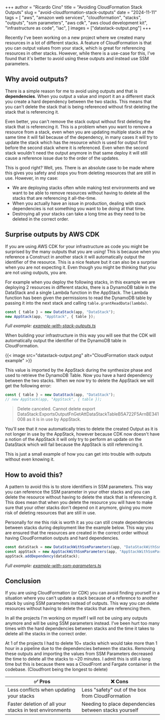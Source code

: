 +++
author = "Ricardo Cino"
title = "Avoiding CloudFormation Stack Outputs"
slug = "avoid-cloudformation-stack-outputs"
date = "2024-11-11"
tags = [
    "aws",
    "amazon web services",
    "cloudformation",
    "stacks",
    "outputs",
    "ssm parameters",
    "aws cdk",
    "aws cloud development kit",
    "infrastructure as code",
    "iac",
]
images = ["datastack-output.png"]
+++

Recently I've been working on a new project where we created many resources in a lot of different stacks. A feature of CloudFormation is that you can output values from your stack, which is great for referencing resources in other stacks. However, while there is a use-case for this, I've found that it's better to avoid using these outputs and instead use SSM parameters.

<!--more-->

## Why avoid outputs?

There is a simple reason for me to avoid using outputs and that is **dependencies**. When you output a value and import it an a different stack you create a hard dependency between the two stacks. This means that you can't delete the stack that is being referenced without first deleting the stack that is referencing it.

Even better, you can't remove the stack output without first deleting the stack that is referencing it. This is a problem when you want to remove a resource from a stack, even when you are updating multiple stacks at the same time it will fail because of the dependency, in many cases it will try to update the stack which has the resource which is used for output first before the second stack where it is referenced. Even when the second stack wouldn't need the output anymore in that same deploy it will still cause a reference issue due to the order of the updates.

This is good right? Well, yes. There is an absolute case to be made where this gives you safety and stops you from deleting resources that are still in use. However, in my case:

- We are deploying stacks often while making test environments and we want to be able to remove resources without having to delete all the stacks that are referencing it all-the-time.
- When you actually have an issue in production, dealing with stack dependencies is not something you want to be doing at that time.
- Destroying all your stacks can take a long time as they need to be deleted in the correct order.

## Surprise outputs by AWS CDK

If you are using AWS CDK for your infrastructure as code you might be surprised by the many outputs that you are using! This is because when you reference a Construct in another stack it will automatically output the identifier of the resource. This is a nice feature but it can also be a surprise when you are not expecting it. Even though you might be thinking that you are not using outputs, you are.

For example when you deploy the following stacks, in this example we are deploying 2 resources in different stacks, there is a DynamoDB table in the DataStack and a single Lambda function in the AppStack. The Lambda function has been given the permissions to read the DynamoDB table by passing it into the next stack and calling `table.grantReadData(lambda)`.
```typescript
const { table } = new DataStack(app, "DataStack");
new AppStack(app, "AppStack", { table });
```
_Full example: [example-with-stack-outputs.ts](https://github.com/cino/cdk-examples/blob/main/avoid-cloudformation-outputs/lib/stacks/example-with-stack-outputs.ts)_

When building your infrastructure in this way you will see that the CDK will automatically output the identifier of the DynamoDB table in CloudFormation.

{{< image src="datastack-output.png" alt="CloudFormation stack output example" >}}

This value is imported by the AppStack during the synthesize phase and used to retrieve the DynamoDB Table. Now you have a hard dependency between the two stacks. When we now try to delete the AppStack we will get the following error:

```typescript
const { table } = new DataStack(app, "DataStack");
// new AppStack(app, "AppStack", { table });
```

> Delete canceled. Cannot delete export DataStack:ExportsOutputFnGetAttDataStackTableB5A722F5ArnBE341008 as it is in use by AppStack.

You'll see that it now automatically tries to delete the created Output as it is not longer in use by the AppStack, however because CDK now doesn't have a notion of the AppStack it will only try to perform an update on the DataStack which will fail because the AppStack is still referencing it.

This is just a small example of how you can get into trouble with outputs without even knowing it.

## How to avoid this?

A pattern to avoid this is to store identifiers in SSM parameters. This way you can reference the SSM parameter in your other stacks and you can delete the resource without having to delete the stack that is referencing it. This does mean that when you delete the resource you will have to make sure that your other stacks don't depend on it anymore, giving you more risk of deleting resources that are still in use.

Personally for me this risk is worth it as you can still create dependencies between stacks during deployment like the example below. This way you are ensured that the resources are created in the correct order without having CloudFormation outputs and hard dependencies.

```typescript
const dataStack = new DataStackWithSsmParameters(app, "DataStackWithSsmParameters");
const appStack = new AppStackWithSsmParameters(app, "AppStackWithSsmParameters");
appStack.addDependency(dataStack);
```
_Full example: [example-with-ssm-parameters.ts](https://github.com/cino/cdk-examples/blob/main/avoid-cloudformation-outputs/lib/stacks/example-with-ssm-parameters.ts)_

## Conclusion

If you are using CloudFormation (or CDK) you can avoid finding yourself in a situation where you can't update a stack because of a reference to another stack by using SSM parameters instead of outputs. This way you can delete resources without having to delete the stacks that are referencing them.

In all the projects I'm working on myself I will not be using any outputs anymore and will be using SSM parameters instead. I've been hurt too many times with the hard dependencies between stacks and the time it takes to delete all the stacks in the correct order.

At 1 of the projects I had to delete 10+ stacks which would take more than 1 hour in a pipeline due to the dependencies between the stacks. Removing these outputs and importing the values from SSM Parameters decreased the time to delete all the stacks to ~20 minutes. I admit this is still a long time but this is because there was a CloudFront and Fargate container in the codebase. (Cloudfront being the longest to delete)

| ✅ Pros 	| ❌ Cons 	|
|---	|---	|
| Less conflicts when updating your stacks 	| Less "safety" out of the box from CloudFormation 	|
| Faster deletion of all your stacks in test environments 	| Needing to place dependencies between stacks yourself 	|
